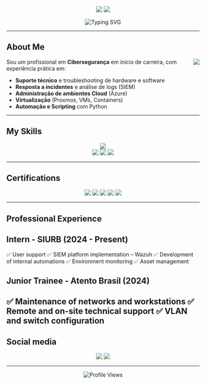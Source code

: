 <!-- Banner -->
<p align="center">
  <img src="https://img.shields.io/badge/SIEM-Administration-blue?style=for-the-badge&logo=wazuh" />
  <img src="https://img.shields.io/badge/Automation-&-Scripting-green?style=for-the-badge&logo=python" />
</p>
</p>

<p align="center">
  <img src="https://readme-typing-svg.herokuapp.com?font=Fira+Code&pause=500&center=true&vCenter=true&width=500&lines=Hi!+I+am+leal;Welcome!!" alt="Typing SVG" />
</p>

---

## About Me
<p align="center">
  <img src="https://media1.giphy.com/media/v1.Y2lkPTc5MGI3NjExZWc1anBqcTM3NjFtZWtub3Y1OWw0YzE5OWZ1MGx5eWQyeWoyYXEwbCZlcD12MV9pbnRlcm5hbF9naWZfYnlfaWQmY3Q9Zw/5nce9JyYqp9HOJwmTv/giphy.gif width="150" align="right"/>
</p>

Sou um profissional em **Cibersegurança** em início de carreira, com experiência prática em:
-  **Suporte técnico** e troubleshooting de hardware e software
-  **Resposta a incidentes** e análise de logs (SIEM)
-  **Administração de ambientes Cloud** (Azure)
-  **Virtualização** (Proxmox, VMs, Containers)
-  **Automação e Scripting** com Python

---

##  My Skills

<p align="center">
  <img src="https://skillicons.dev/icons?i=python,linux,windows,azure,docker,vscode,kali" /><br/>
  <img src="https://img.shields.io/badge/SIEM-Wazuh-blue?style=flat-square&logo=elastic" />
  <img src="https://img.shields.io/badge/Network-Traffic%20Analysis-green?style=flat-square&logo=cisco" />
  <img src="https://img.shields.io/badge/Log-Analysis-orange?style=flat-square&logo=proxmox" />
</p>

---

## Certifications
<p align="center">
  <img src="https://img.shields.io/badge/Cisco-Network%20Defense-blue?style=for-the-badge&logo=cisco" />
  <img src="https://img.shields.io/badge/Alura-Network%20Security%20Firewall%2C%20WAF%20e%20SIEM-green?style=for-the-badge&logo=shield" />
  <img src="https://img.shields.io/badge/Fiap-Blockchain%20Advanced-black?style=for-the-badge&logo=bitcoin" />
  <img src="https://img.shields.io/badge/Fiap-Cloud%20Fundamentals%2C%20Administration%20%26%20Solution%20Architect-orange?style=for-the-badge&logo=cloudflare" />
  <img src="https://img.shields.io/badge/RedHat-System%20Administration%20RH124-red?style=for-the-badge&logo=redhat" />
</p>


---

## Professional Experience

## Intern - SIURB (2024 - Present)
✅ User support
✅ SIEM platform implementation – Wazuh
✅ Development of internal automations
✅ Environment monitoring
✅ Asset management

## Junior Trainee - Atento Brasil (2024)
✅ Maintenance of networks and workstations
✅ Remote and on-site technical support
✅ VLAN and switch configuration
---

## Social media

<p align="center">
  <a href="mailto:gabriellealbonfim@gmail.com"><img src="https://img.shields.io/badge/Email-gabriellealbonfim%40gmail.com-red?style=for-the-badge&logo=gmail" /></a>
  <a href="https://www.linkedin.com/in/gabriellealbonfim/"><img src="https://img.shields.io/badge/LinkedIn-Gabriel%20Leal%20Bonfim-blue?style=for-the-badge&logo=linkedin" /></a>
</p>

---

<p align="center">
  <img src="https://komarev.com/ghpvc/?username=seu-usuario&color=blue" alt="Profile Views" />
</p>
